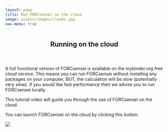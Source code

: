 ```yaml
---
layout: page
title: Run FORCsensei on the cloud
image: assets/images/clouds.jpg
nav-menu: true
---
```


<!-- Main -->
<div id="main" class="alt">

<!-- One -->
<section id="one">
	<div class="inner">
		<header class="major">
			<h1>Running on the cloud</h1>
		</header>

<!-- Content -->
<p>A full functional version of FORCsensei is available on the mybinder.org free cloud service. This means you can run FORCsensei without installing any packages on your computer, BUT, the calculation will be slow (potentially very slow). If you would like fast performance then we advise you to run FORCsensei locally.

This tutorial video will guide you through the use of FORCsensei on the cloud.

You can launch FORCsensei on the cloud by clicking this button:</p>

<a href="https://mybinder.org/v2/gh/FORCaist/cloudsensei/master" target="_blank">
<img src="https://mybinder.org/badge_logo.svg">
</a>
